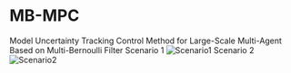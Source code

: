 # MB-MPC
Model Uncertainty Tracking Control Method for Large-Scale Multi-Agent Based on Multi-Bernoulli Filter
Scenario 1
![Scenario1](https://github.com/beixuan-zys/MB-MPC/assets/54428021/61d2470b-a18e-4ee1-bcfa-f8f25c760ff7)
Scenario 2
![Scenario2](https://github.com/beixuan-zys/MB-MPC/assets/54428021/e6f75afb-7866-4fa5-b409-8b99d8faf4e2)
<!-- ![Scenario3](https://github.com/beixuan-zys/MB-MPC/assets/54428021/3aaa3fb1-2e8d-4534-9cda-20169b470495)


